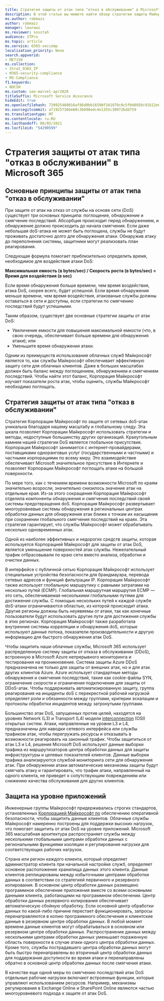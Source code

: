 ```yaml
---
title: Стратегия защиты от атак типа "отказ в обслуживании" в Microsoft 365
description: В этой статье вы можете найти обзор стратегии защиты Майкрософт для атак с отказом в обслуживании (DoS).
ms.author: robmazz
author: robmazz
manager: laurawi
ms.reviewer: sosstah
audience: ITPro
ms.topic: article
ms.service: O365-seccomp
localization_priority: None
search.appverid:
- MET150
ms.collection:
- Strat_O365_IP
- M365-security-compliance
- MS-Compliance
f1.keywords:
- NOCSH
ms.custom: seo-marvel-apr2020
titleSuffix: Microsoft Service Assurance
hideEdit: true
ms.openlocfilehash: 720925408016af86d0bb16590f341970c0c5f0d0958c91b12e6b810c9b8a939a
ms.sourcegitcommit: af1925730de60c3b698edc4e1355c38972bdd759
ms.translationtype: MT
ms.contentlocale: ru-RU
ms.lasthandoff: 08/05/2021
ms.locfileid: "54290599"
---
```

# <a name="microsoft-365-denial-of-service-defense-strategy"></a>Стратегия защиты от атак типа "отказ в обслуживании" в Microsoft 365

## <a name="core-principles-of-defense-against-denial-of-service-attacks"></a>Основные принципы защиты от атак типа "отказ в обслуживании"

При защите от атак на отказ от службы на основе сети (DoS) существует три основных принципа: поглощение, обнаружение и смягчение последствий. Абсорбция происходит перед обнаружением, и обнаружение должно происходить до начала смягчения. Если даже небольшая doS-атака не может быть поглощена, службы не будут проживать достаточно долго для обнаружения атаки. Обнаружив атаку до переполнения системы, защитники могут реализовать план реагирования.

Следующая формула помогает приблизительно определить время, необходимое для воздействия атаки DoS:

  **Максимальная емкость (в bytes/sec) / Скорость роста (в bytes/sec) = Время для воздействия (в sec)**

Если время обнаружения больше времени, чем время воздействия, атака DoS, скорее всего, будет успешной. Если время обнаружения меньше времени, чем время воздействия, атакованые службы должны оставаться в сети и доступны, если стратегии по смягчению последствий будут успешными.

Таким образом, существует две основные стратегии защиты от атак DoS:

- Увеличение емкости для повышения максимальной емкости (что, в свою очередь, обеспечивает больше времени для обнаружения атаки); или
- Уменьшите время обнаружения атаки.

Одним из преимуществ использования облачных служб Майкрософт является то, как службы Майкрософт обеспечивает эффективную защиту сети для облачных клиентов. Даже в больших масштабах должен быть баланс между поглощением, обнаружением и смягчением последствий. Чтобы найти этот баланс, Корпорация Майкрософт изучает показатели роста атак, чтобы оценить, службы Майкрософт необходимо поглощать.

## <a name="denial-of-service-defense-strategy"></a>Стратегия защиты от атак типа "отказ в обслуживании"

Стратегия Корпорации Майкрософт по защите от сетевых doS-атак уникальна благодаря нашему масштабу и глобальному следу. Эта шкала позволяет Корпорации Майкрософт использовать стратегии и методы, недоступные большинству других организаций. Краеугольным камнем нашей стратегии DoS является глобальное присутствие. Корпорация Майкрософт занимается с интернет-провайдерами, поставщиками одноранговых услуг (государственными и частными) и частными корпорациями по всему миру. Это взаимодействие обеспечивает Microsoft значительное присутствие в Интернете и позволяет Корпорации Майкрософт поглощать атаки на большой поверхности.

По мере того, как с течением времени возможности Microsoft по краям значительно возросли, значительно снизилось значение атак на отдельные края. Из-за этого сокращения Корпорация Майкрософт отделила компоненты обнаружения и смягчения последствий своей системы предотвращения doS. Корпорация Майкрософт развертывает многоуровневые системы обнаружения в региональных центрах обработки данных для обнаружения атак ближе к точкам их насыщения при сохранении глобального смягчения последствий на краях. Эта стратегия гарантирует, что службы Майкрософт может обрабатывать несколько одновременных атак.

Одной из наиболее эффективных и недорогих средств защиты, которая используется Корпорацией Майкрософт для защиты от атак DoS, является уменьшение поверхностей атак службы. Нежелательный трафик отбрасовывали по краю сети вместо анализа, обработки и очистки данных.

В интерфейсе с публичной сетью Корпорация Майкрософт использует специальные устройства безопасности для брандмауэра, перевода сетевых адресов и функций фильтрации IP. Корпорация Майкрософт также использует глобальную маршрутику с равными затратами на несколько путей (ECMP). Глобальная маршрутная маршрутия ECMP — это сеть, обеспечиваемая несколькими глобальными путями для достижения службы. С помощью нескольких путей к каждой службе doS-атаки ограничиваются областью, из которой происходит атака. Другие регионы должны быть неуявяемы от атаки, так как конечные пользователи будут использовать другие пути для достижения службы в этих регионах. Корпорация Майкрософт также разработала внутренние системы корреляции и обнаружения doS, которые используют данные потока, показатели производительности и другую информацию для быстрого обнаружения атак DoS.

Чтобы защитить наши облачные службы, Microsoft 365 использует распределенную систему защиты от отказа в обслуживании (DDoS), встроенную в Microsoft Azure непрерывного мониторинга и тестирования на проникновение. Система защиты Azure DDoS предназначена не только для защиты от внешних атак, но и для атак других клиентов Azure. Azure использует стандартные методы обнаружения и смягчения последствий, такие как cookie-файлы SYN, ограничение скорости и ограничения подключения для защиты от DDoS-атак. Чтобы поддерживать автоматизированную защиту, группа реагирования на инциденты doS с перекрестной рабочей нагрузкой определяет роли и обязанности между группами, критерии эскалации и протоколы обработки инцидентов между затронутыми группами.

Большинство атак DoS, запущенных против целей, находятся на уровнях Network (L3) и Transport (L4) модели [interconnection](/windows-hardware/drivers/network/windows-network-architecture-and-the-osi-model) (OSI) открытых систем. Атаки, направленные на уровни L3 и L4, предназначены для наводки сетевого интерфейса или службы трафиком атак, чтобы перегружать ресурсы и отказывать в возможности реагировать на законный трафик. Чтобы защититься от атак L3 и L4, решения Microsoft DoS используют данные выборки трафика из маршрутизаторов центра обработки данных для защиты инфраструктуры и целевых показателей клиентов. Данные выборки трафика анализируются службой мониторинга сети для обнаружения атак. При обнаружении атаки автоматические механизмы защиты будут смягчать атаку и гарантировать, что трафик атаки, направленный на одного клиента, не приведет к сопутствующим повреждениям или снижению качества обслуживания для других клиентов.

## <a name="application-level-defenses"></a>Защита на уровне приложений

Инженерные группы Майкрософт придерживались строгих стандартов, установленных [Корпорацией Майкрософт по](https://www.microsoft.com/SDL/OperationalSecurityAssurance) обеспечению оперативной безопасности, чтобы защитить данные клиентов. Облачные службы Майкрософт намеренно построены для поддержки высоких нагрузок, что помогает защитить от атак DoS на уровне приложений. Microsoft 365 масштабная архитектура распространяет службы между несколькими глобальными центрами обработки данных с региональными функциями изоляции и регулирования нагрузки для соответствующих рабочих нагрузок.

Страна или регион каждого клиента, который определяет администратор клиента при начальной настройке служб, определяет основное расположение хранилища данных этого клиента. Данные клиентов реплицированы между избыточными центрами обработки данных в соответствии со стратегией первичного и резервного копирования. В основном центр обработки данных размещено программное обеспечение приложения вместе со всеми основными данными клиента, работающими на программном обеспечении. Центр обработки данных резервного копирования обеспечивает автоматическую сбойную обработку. Если основной центр обработки данных по какой-либо причине перестает функционировать, запросы перенаправляются в копию программного обеспечения и клиентские данные в резервном центре обработки данных. В любой момент времени данные клиентов могут обрабатываться в основном или резервном центре обработки данных. Распространение данных между несколькими центрами обработки данных уменьшает пораженную область поверхности в случае атаки одного центра обработки данных. Кроме того, службы пострадавшего центра обработки данных могут быть быстро перенаправлены во вторичный центр обработки данных для поддержания доступности во время атаки и перенаправлены обратно в основной центр обработки данных после смягчения атаки.

В качестве еще одной меры по смягчению последствий атак DoS отдельные рабочие нагрузки включают встроенные функции, которые управляют использованием ресурсов. Например, механизмы регулирования в Exchange Online и SharePoint Online являются частью многоуровневого подхода к защите от атак DoS.
